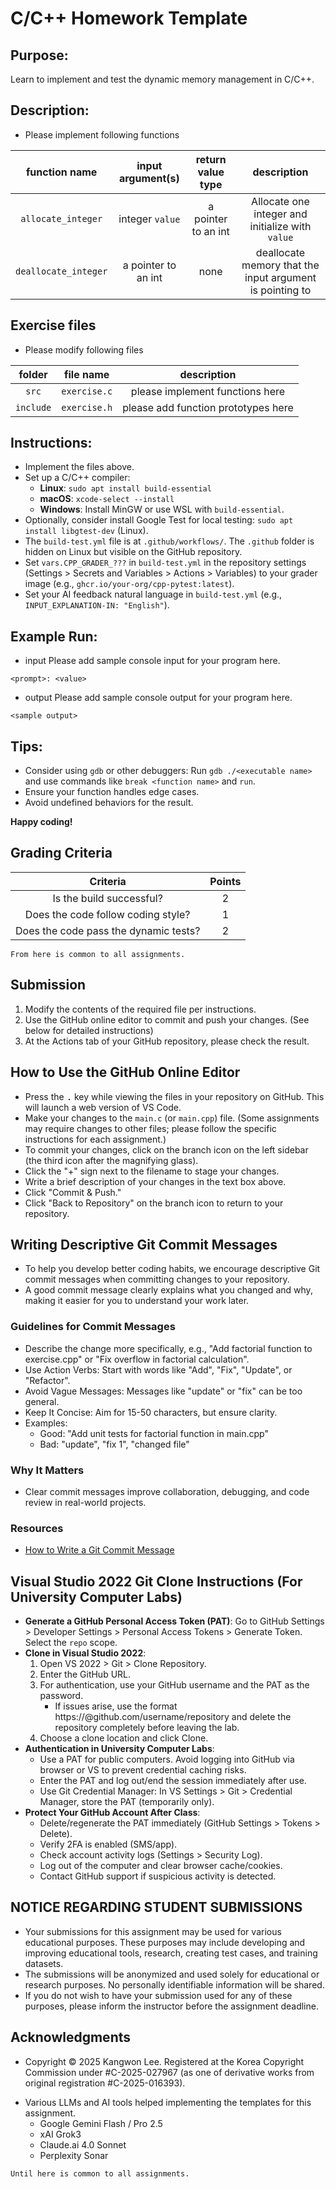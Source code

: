 # C/C++ Homework Template

## Purpose:
Learn to implement and test the dynamic memory management in C/C++.

## Description:
* Please implement following functions

| function name | input argument(s) | return value type | description |
|:-----------:|:-----------:|:-----------:|:-----------:|
| `allocate_integer` | integer `value` | a pointer to an int  | Allocate one integer and initialize with `value` |
| `deallocate_integer` | a pointer to an int | none | deallocate memory that the input argument is pointing to |

## Exercise files
* Please modify following files

| folder | file name | description |
|:-----------:|:-----------:|:-----------:|
| `src` | `exercise.c` | please implement functions here |
| `include` | `exercise.h` | please add function prototypes here |

## Instructions:
* Implement the files above.
* Set up a C/C++ compiler:
  - **Linux**: `sudo apt install build-essential`
  - **macOS**: `xcode-select --install`
  - **Windows**: Install MinGW or use WSL with `build-essential`.
* Optionally, consider install Google Test for local testing: `sudo apt install libgtest-dev` (Linux).
* The `build-test.yml` file is at `.github/workflows/`. The `.github` folder is hidden on Linux but visible on the GitHub repository.
* Set `vars.CPP_GRADER_???` in `build-test.yml` in the repository settings (Settings > Secrets and Variables > Actions > Variables) to your grader image (e.g., `ghcr.io/your-org/cpp-pytest:latest`).
* Set your AI feedback natural language in `build-test.yml` (e.g., `INPUT_EXPLANATION-IN: "English"`).

## Example Run:
* input
Please add sample console input for your program here.
```
<prompt>: <value>
```
* output
Please add sample console output for your program here.
```
<sample output>
```

## Tips:
* Consider using `gdb` or other debuggers: Run `gdb ./<executable name>` and use commands like `break <function name>` and `run`.
* Ensure your function handles edge cases.
* Avoid undefined behaviors for the result.

__Happy coding!__

## Grading Criteria
| Criteria | Points |
|:--------:|:------:|
| Is the build successful? | 2 |
| Does the code follow coding style? | 1 |
| Does the code pass the dynamic tests? | 2 |

``From here is common to all assignments.``

## Submission
1. Modify the contents of the required file per instructions.
2. Use the GitHub online editor to commit and push your changes. (See below for detailed instructions)
3. At the Actions tab of your GitHub repository, please check the result.

## How to Use the GitHub Online Editor
* Press the <kbd>.</kbd> key while viewing the files in your repository on GitHub. This will launch a web version of VS Code.
* Make your changes to the `main.c` (or `main.cpp`) file. (Some assignments may require changes to other files; please follow the specific instructions for each assignment.)
* To commit your changes, click on the branch icon on the left sidebar (the third icon after the magnifying glass).
* Click the "+" sign next to the filename to stage your changes.
* Write a brief description of your changes in the text box above.
* Click "Commit & Push."
* Click "Back to Repository" on the branch icon to return to your repository.

## Writing Descriptive Git Commit Messages
* To help you develop better coding habits, we encourage descriptive Git commit messages when committing changes to your repository.
* A good commit message clearly explains what you changed and why, making it easier for you to understand your work later.

### Guidelines for Commit Messages
* Describe the change more specifically, e.g., "Add factorial function to exercise.cpp" or "Fix overflow in factorial calculation".
* Use Action Verbs: Start with words like "Add", "Fix", "Update", or "Refactor".
* Avoid Vague Messages: Messages like "update" or "fix" can be too general.
* Keep It Concise: Aim for 15-50 characters, but ensure clarity.
* Examples:
  * Good: "Add unit tests for factorial function in main.cpp"
  * Bad: "update", "fix 1", "changed file"

### Why It Matters
* Clear commit messages improve collaboration, debugging, and code review in real-world projects.

### Resources
* [How to Write a Git Commit Message](https://cbea.ms/git-commit/)

## Visual Studio 2022 Git Clone Instructions (For University Computer Labs)
* **Generate a GitHub Personal Access Token (PAT)**: Go to GitHub Settings > Developer Settings > Personal Access Tokens > Generate Token. Select the `repo` scope.
* **Clone in Visual Studio 2022**:
  1. Open VS 2022 > Git > Clone Repository.
  2. Enter the GitHub URL[](https://github.com/username/repository.git).
  3. For authentication, use your GitHub username and the PAT as the password.
     * If issues arise, use the format https://<PAT>@github.com/username/repository and delete the repository completely before leaving the lab.
  4. Choose a clone location and click Clone.
* **Authentication in University Computer Labs**:
  * Use a PAT for public computers. Avoid logging into GitHub via browser or VS to prevent credential caching risks.
  * Enter the PAT and log out/end the session immediately after use.
  * Use Git Credential Manager: In VS Settings > Git > Credential Manager, store the PAT (temporarily only).
* **Protect Your GitHub Account After Class**:
  * Delete/regenerate the PAT immediately (GitHub Settings > Tokens > Delete).
  * Verify 2FA is enabled (SMS/app).
  * Check account activity logs (Settings > Security Log).
  * Log out of the computer and clear browser cache/cookies.
  * Contact GitHub support if suspicious activity is detected.

## NOTICE REGARDING STUDENT SUBMISSIONS
* Your submissions for this assignment may be used for various educational purposes. These purposes may include developing and improving educational tools, research, creating test cases, and training datasets.
* The submissions will be anonymized and used solely for educational or research purposes. No personally identifiable information will be shared.
* If you do not wish to have your submission used for any of these purposes, please inform the instructor before the assignment deadline.

## Acknowledgments
- Copyright © 2025 Kangwon Lee. Registered at the Korea Copyright Commission under #C-2025-027967 (as one of derivative works from original registration #C-2025-016393).
* Various LLMs and AI tools helped implementing the templates for this assignment.
  * Google Gemini Flash / Pro 2.5
  * xAI Grok3
  * Claude.ai 4.0 Sonnet
  * Perplexity Sonar

``Until here is common to all assignments.``
